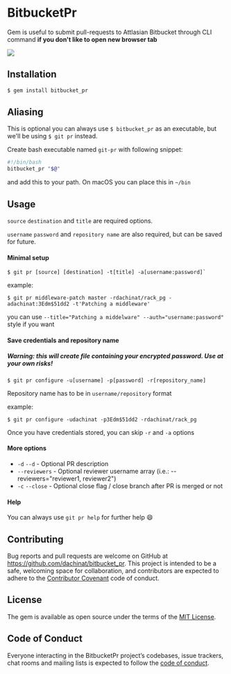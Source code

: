 # BitbucketPr

Gem is useful to submit pull-requests to Attlasian Bitbucket through CLI command __if you don't like to open new browser tab__

![](http://www.quickmeme.com/img/78/7802c0254fca6dc4b3ee20300007dc8aa4164ac99b466f66bb9fb84befec097a.jpg)

## Installation

```bash
$ gem install bitbucket_pr
```

## Aliasing

This is optional you can always use `$ bitbucket_pr` as an executable,
but we'll be using `$ git pr` instead.

Create bash executable named `git-pr` with following snippet:

```bash
#!/bin/bash
bitbucket_pr "$@"
```

and add this to your path. On macOS you can place this in `~/bin`

## Usage

`source` `destination` and `title` are required options.

`username` `password` and `repository name` are also required, but can be saved for future.

#### Minimal setup 

```
$ git pr [source] [destination] -t[title] -a[username:password]`
```

example:
```
$ git pr middleware-patch master -rdachinat/rack_pg -adachinat:3Edm$51dd2 -t'Patching a middleware'
```

you can use `--title="Patching a middelware" --auth="username:password"` style if you want

#### Save credentials and repository name

##### Warning: this will create file containing your encrypted password. Use at your own risks! 

```
$ git pr configure -u[username] -p[password] -r[repository_name]
```

Repository name has to be in `username/repository` format

example: 

```
$ git pr configure -udachinat -p3Edm$51dd2 -rdachinat/rack_pg
```

Once you have credentials stored, you can skip `-r` and `-a` options

#### More options

* `-d` `--d` - Optional PR description
* `--reviewers` - Optional reviewer username array (i.e.: --reviewers="reviewer1, reviewer2") 
* `-c` `--close` - Optional close flag / close branch after PR is merged or not

#### Help

You can always use `git pr help` for further help 😄

## Contributing

Bug reports and pull requests are welcome on GitHub at https://github.com/dachinat/bitbucket_pr. This project is intended to be a safe, welcoming space for collaboration, and contributors are expected to adhere to the [Contributor Covenant](http://contributor-covenant.org) code of conduct.

## License

The gem is available as open source under the terms of the [MIT License](https://opensource.org/licenses/MIT).

## Code of Conduct

Everyone interacting in the BitbucketPr project’s codebases, issue trackers, chat rooms and mailing lists is expected to follow the [code of conduct](https://github.com/dachinat/bitbucket_pr/blob/master/CODE_OF_CONDUCT.md).
